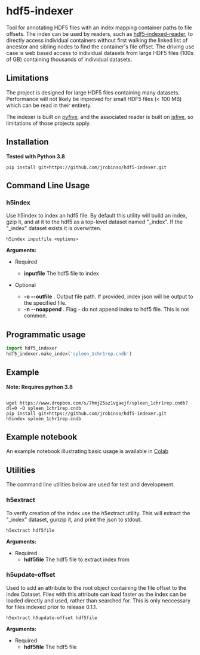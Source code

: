 # hdf5-indexer

Tool for annotating HDF5 files with an index  mapping container paths to file offsets.   The index can be used by 
readers, such as [hdf5-indexed-reader](https://github.com/jrobinso/hdf5-indexed-reader), to directly access individual 
containers without first walking the linked list of ancestor and sibling nodes to find the container's file offset. 
The  driving use case is web based access to individual datasets from large HDF5 files (100s of GB) containing
thousands of individual datasets.  

## Limitations

The project is designed for large HDF5 files containing many datasets.  Performance will not likely be improved
for small HDF5 files  (< 100 MB) which can be read in their entirety.

The indexer is built on [pyfive](https://github.com/jjhelmus/pyfive), and the associated reader is 
built on [jsfive](https://github.com/usnistgov/jsfive), so limitations of those projects apply.  


## Installation

**Tested with Python 3.8**

```
pip install git+https://github.com/jrobinso/hdf5-indexer.git
```


## Command Line Usage

### h5index

Use h5index to index an hdf5 file.  By default this utility will build an index, gzip it, and at it to the hdf5 as a top-level
dataset named "_index".   If the "_index" dataset exists it is overwitten.

```commandline
h5index inputfile <options>
```

**Arguments:**

* Required
    * __inputfile__   The hdf5 file to index
 
* Optional
    * __-o --outfile__ .  Output file path.  If provided, index json will be output to the specified file.  
    * __-n --noappend__ .  Flag - do not append index to hdf5 file.  This is not common.


## Programmatic usage

```python
import hdf5_indexer
hdf5_indexer.make_index('spleen_1chr1rep.cndb')
```

## Example

**Note: Requires python 3.8**

```commandline

wget https://www.dropbox.com/s/7hmj25az1vgaejf/spleen_1chr1rep.cndb?dl=0 -O spleen_1chr1rep.cndb
pip install git+https://github.com/jrobinso/hdf5-indexer.git
h5index spleen_1chr1rep.cndb

```

## Example notebook

An example notebook illustrating basic usage is available in [Colab](https://colab.research.google.com/drive/1zZwt8U8mYgAo3ewWZvF6CIpjL1OENNoO?usp=sharing)


## Utilities

The command line utilities below are used for test and development. 


### h5extract

To verify creation of the index use the h5extract utility.  This will extract the "_index" dataset, gunzip it, and 
print the json to stdout.  

```commandline
h5extract hdf5file
```
**Arguments:**

* Required
  * __hdf5file__   The hdf5 file to extract index from

### h5update-offset

Used to add an attribute to the root object containing the file offset to the index Dataset.   Files with this attribute can load faster as the index can be loaded directly and used, rather than searched for.   This is  only neccessary for files indexed prior to release 0.1.1. 

```commandline
h5extract h5update-offset hdf5file
```
**Arguments:**

* Required
  * __hdf5file__   The hdf5 file






